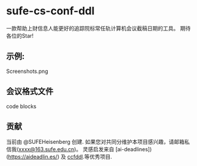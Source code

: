 # sufe-cs-conf-ddl

一款帮助上财信息人能更好的追踪院标常任轨计算机会议截稿日期的工具。
期待各位的Star!

## 示例:

Screenshots.png

## 会议格式文件

code blocks

## 贡献

当前由 @SUFEHeisenberg 创建. 如果您对共同分维护本项目感兴趣，请邮箱私信我(xxxx@163.sufe.edu.cn)。
灵感启发来自 [ai-deadlines])(https://aideadlin.es/) 及 [ccfddl](https://ccfddl.github.io/).等优秀项目.